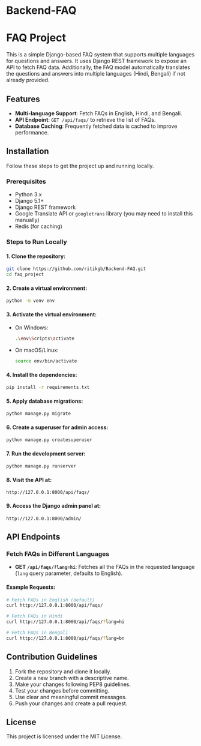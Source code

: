 # Backend-FAQ

# FAQ Project

This is a simple Django-based FAQ system that supports multiple languages for questions and answers. It uses Django REST framework to expose an API to fetch FAQ data. Additionally, the FAQ model automatically translates the questions and answers into multiple languages (Hindi, Bengali) if not already provided.

## Features
- **Multi-language Support**: Fetch FAQs in English, Hindi, and Bengali.
- **API Endpoint**: `GET /api/faqs/` to retrieve the list of FAQs.
- **Database Caching**: Frequently fetched data is cached to improve performance.

## Installation
Follow these steps to get the project up and running locally.

### Prerequisites
- Python 3.x
- Django 5.1+
- Django REST framework
- Google Translate API or `googletrans` library (you may need to install this manually)
- Redis (for caching)

### Steps to Run Locally

#### 1. Clone the repository:
```sh
git clone https://github.com/ritikgb/Backend-FAQ.git
cd faq_project
```

#### 2. Create a virtual environment:
```sh
python -m venv env
```

#### 3. Activate the virtual environment:
- On Windows:
  ```sh
  .\env\Scripts\activate
  ```
- On macOS/Linux:
  ```sh
  source env/bin/activate
  ```

#### 4. Install the dependencies:
```sh
pip install -r requirements.txt
```

#### 5. Apply database migrations:
```sh
python manage.py migrate
```

#### 6. Create a superuser for admin access:
```sh
python manage.py createsuperuser
```

#### 7. Run the development server:
```sh
python manage.py runserver
```

#### 8. Visit the API at:
```
http://127.0.0.1:8000/api/faqs/
```

#### 9. Access the Django admin panel at:
```
http://127.0.0.1:8000/admin/
```

## API Endpoints
### Fetch FAQs in Different Languages
- **GET `/api/faqs/?lang=hi`**: Fetches all the FAQs in the requested language (`lang` query parameter, defaults to English).

#### Example Requests:
```sh
# Fetch FAQs in English (default)
curl http://127.0.0.1:8000/api/faqs/

# Fetch FAQs in Hindi
curl http://127.0.0.1:8000/api/faqs/?lang=hi

# Fetch FAQs in Bengali
curl http://127.0.0.1:8000/api/faqs/?lang=bn
```

## Contribution Guidelines
1. Fork the repository and clone it locally.
2. Create a new branch with a descriptive name.
3. Make your changes following PEP8 guidelines.
4. Test your changes before committing.
5. Use clear and meaningful commit messages.
6. Push your changes and create a pull request.

## License
This project is licensed under the MIT License.


